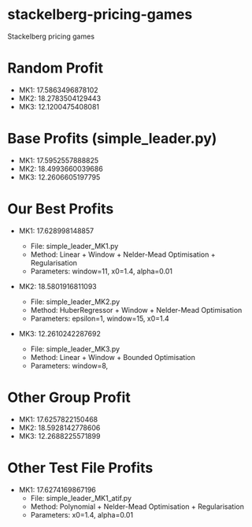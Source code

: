 # stackelberg-pricing-games

Stackelberg pricing games

# Random Profit

- MK1: 17.5863496878102
- MK2: 18.2783504129443
- MK3: 12.1200475408081

# Base Profits (simple_leader.py)

- MK1: 17.5952557888825
- MK2: 18.4993660039686
- MK3: 12.2606605197795

# Our Best Profits


- MK1: 17.628998148857
  - File: simple_leader_MK1.py
  - Method: Linear + Window + Nelder-Mead Optimisation + Regularisation 
  - Parameters: window=11, x0=1.4, alpha=0.01


- MK2: 18.5801916811093
  - File: simple_leader_MK2.py
  - Method: HuberRegressor + Window + Nelder-Mead Optimisation
  - Parameters: epsilon=1, window=15, x0=1.4


- MK3: 12.2610242287692
  - File: simple_leader_MK3.py
  - Method: Linear + Window + Bounded Optimisation
  - Parameters: window=8,

# Other Group Profit

- MK1: 17.6257822150468
- MK2: 18.5928142778606
- MK3: 12.2688225571899

# Other Test File Profits
- MK1: 17.6274169867196 
  - File: simple_leader_MK1_atif.py
  - Method: Polynomial + Nelder-Mead Optimisation + Regularisation 
  - Parameters: x0=1.4, alpha=0.01